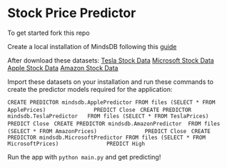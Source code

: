 # Stock Price Predictor

To get started fork this repo

Create a local installation of MindsDB following this [guide](https://docs.mindsdb.com/contribute/install#installing-mindsdb)

After download these datasets:
[Tesla Stock Data](https://www.kaggle.com/datasets/varpit94/tesla-stock-data-updated-till-28jun2021)
[Microsoft Stock Data](https://www.kaggle.com/datasets/vijayvvenkitesh/microsoft-stock-time-series-analysis)
[Apple Stock Data](https://www.kaggle.com/datasets/varpit94/apple-stock-data-updated-till-22jun2021)
[Amazon Stock Data](https://www.kaggle.com/datasets/josehenriqueroveda/historical-amazon-stock-prices)

Import these datasets on your installation and run these commands to create the predictor models required for the application:

`
CREATE PREDICTOR mindsdb.ApplePredictor
FROM files
(SELECT * FROM ApplePrices)              
PREDICT Close 
`
`
CREATE PREDICTOR mindsdb.TeslaPredictor  
FROM files
(SELECT * FROM TeslaPrices)              
PREDICT Close 
`
`
CREATE PREDICTOR mindsdb.AmazonPredictor 
FROM files
(SELECT * FROM AmazonPrices)              
PREDICT Close 
`
`
CREATE PREDICTOR mindsdb.MicrosoftPredictor
FROM files
(SELECT * FROM MicrosoftPrices)              
PREDICT High
`

Run the app with `python main.py` and get predicting!
